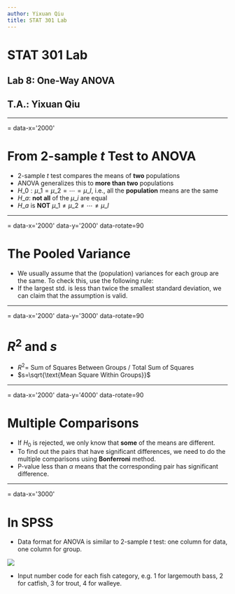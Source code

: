 ```yaml
---
author: Yixuan Qiu
title: STAT 301 Lab
---
```

# STAT 301 Lab
## Lab 8: One-Way ANOVA
## T.A.: Yixuan Qiu



---
= data-x='2000'
# From 2-sample *t* Test to ANOVA
- 2-sample *t* test compares the means of **two** populations
- ANOVA generalizes this to **more than two** populations
- $H\_0:\mu\_1=\mu\_2=\cdots=\mu\_I$, i.e., all the **population** means are the same
- $H\_a:$ **not all** of the $\mu\_i$ are equal
- $H\_a$ is **NOT** $\mu\_1\neq\mu\_2\neq\cdots\neq\mu\_I$



---
= data-x='2000' data-y='2000' data-rotate=90
# The Pooled Variance
- We usually assume that the (population) variances for each group are the same. To check this,
use the following rule:
- If the largest std. is less than twice the smallest standard deviation, we can claim that
the assumption is valid.



---
= data-x='2000' data-y='3000' data-rotate=90
# $R^2$ and $s$
- $R^2=$ Sum of Squares Between Groups / Total Sum of Squares
- $s=\sqrt{\text{Mean Square Within Groups}}$



---
= data-x='2000' data-y='4000' data-rotate=90
# Multiple Comparisons
- If $H_0$ is rejected, we only know that **some** of the means are different.
- To find out the pairs that have significant differences, we need to do the multiple comparisons using
**Bonferroni** method.
- P-value less than $\alpha$ means that the corresponding pair has significant difference.



---
= data-x='3000'
# In SPSS
- Data format for ANOVA is similar to 2-sample *t* test: one column for data, one column for group.

![](anova-data.PNG)

- Input number code for each fish category, e.g. 1 for largemouth bass, 2 for catfish, 3 for trout, 4 for walleye.



